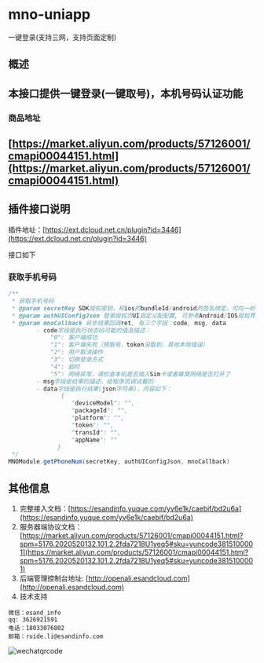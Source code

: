 # mno-uniapp
一键登录(支持三网，支持页面定制)
## 概述
本接口提供一键登录(一键取号)，本机号码认证功能
---
### 商品地址
[https://market.aliyun.com/products/57126001/cmapi00044151.html](https://market.aliyun.com/products/57126001/cmapi00044151.html)
---
## 插件接口说明
插件地址：[https://ext.dcloud.net.cn/plugin?id=3446](https://ext.dcloud.net.cn/plugin?id=3446)

接口如下
### 获取手机号码
```java
/**
 * 获取手机号码
 * @param secretKey SDK授权密钥，和ios的bundleId/android的签名绑定，可向一砂索取,Android和IOS的密钥不一样
 * @param authUIConfigJson 登录授权⻚UI⾃定义配配置, 可参考Android/IOS授权界面客制化
 * @param mnoCallback 异步结果回调ret, 有三个字段：code, msg, data
        - code字段是执行状态码可能的值及描述： 
            "0": 客户端成功
            "1": 客户端失败（预取号，token没取到，其他本地错误）
            "2": 用户取消操作
            "3": 切换登录方式
            "4": 超时
            "5": 网络异常，请检查本机是否插入Sim卡或者蜂窝网络是否打开了
        - msg字段是结果的描述，给程序员调试看的
        - data字段是执行结果(json字符串)，内容如下：
               {
                  "deviceModel": "",
                  "packageId": "",
                  "platform": "",
                  "token": "",
                  "transId": "",
                  "appName": ""
              }
 */
MNOModule.getPhoneNum(secretKey, authUIConfigJson, mnoCallback)
 ```


## 其他信息
1. 完整接入文档：[https://esandinfo.yuque.com/yv6e1k/caebif/bd2u6a](https://esandinfo.yuque.com/yv6e1k/caebif/bd2u6a)
2. 服务器端协议文档：[https://market.aliyun.com/products/57126001/cmapi00044151.html?spm=5176.2020520132.101.2.2fda7218U1yeq5#sku=yuncode3815100001](https://market.aliyun.com/products/57126001/cmapi00044151.html?spm=5176.2020520132.101.2.2fda7218U1yeq5#sku=yuncode3815100001)
3. 后端管理控制台地址: [http://openali.esandcloud.com](http://openali.esandcloud.com)
4. 技术支持
```
微信：esand_info
qq: 3626921591
电话：18033076802
邮箱：ruide.li@esandinfo.com
```
![wechatqrcode](http://open.esandcloud.com/share/index.php/s/hzT4Gb0BN81svae/download)


